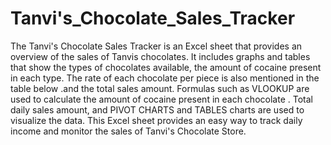 # Tanvi's_Chocolate_Sales_Tracker
The Tanvi's Chocolate Sales Tracker is an Excel sheet that provides an overview of the sales of Tanvis chocolates. 
It includes graphs and tables that show the types of chocolates available, the amount of cocaine present in each type.
The rate of each chocolate per piece is also mentioned in the table below .and the total sales amount. 
Formulas such as VLOOKUP are used to calculate the amount of cocaine present in each chocolate . 
Total daily sales amount, and PIVOT CHARTS and TABLES charts are used to visualize the data. 
This Excel sheet provides an easy way to track daily income and monitor the sales of Tanvi's Chocolate Store.
